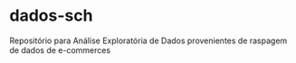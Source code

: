# dados-sch
Repositório para Análise Exploratória de Dados provenientes de raspagem de dados de e-commerces
